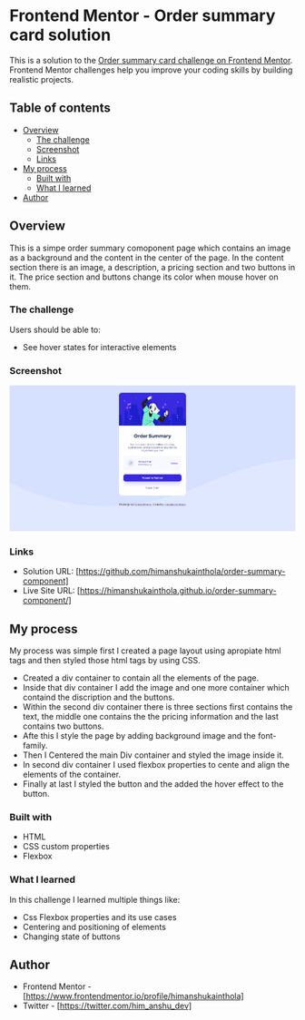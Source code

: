 # Frontend Mentor - Order summary card solution

This is a solution to the [Order summary card challenge on Frontend Mentor](https://www.frontendmentor.io/challenges/order-summary-component-QlPmajDUj). Frontend Mentor challenges help you improve your coding skills by building realistic projects. 

## Table of contents

- [Overview](#overview)
  - [The challenge](#the-challenge)
  - [Screenshot](#screenshot)
  - [Links](#links)
- [My process](#my-process)
  - [Built with](#built-with)
  - [What I learned](#what-i-learned)
- [Author](#author)

## Overview
This is a simpe order summary comoponent page which contains an image as a background and the content in the center of the page. In the content section there is an image, a description, a pricing section and two buttons in it. The price section and buttons change its color when mouse hover on them.

### The challenge

Users should be able to:

- See hover states for interactive elements

### Screenshot

![](./Screenshot.png)

### Links

- Solution URL: [https://github.com/himanshukainthola/order-summary-component]
- Live Site URL: [https://himanshukainthola.github.io/order-summary-component/]

## My process

My process was simple first I created a page layout using apropiate html tags and then styled those html tags by using CSS.
- Created a div container to contain all the elements of the page.
- Inside that div container I add the image and one more container which containd the   discription and the buttons.
- Within the second div container there is three sections first contains the text, the middle one contains the the pricing information and the last contains two buttons.
- Afte this I style the page by adding background image and the font-family.
- Then I Centered the main Div container and styled the image inside it.
- In second div container I used flexbox properties to cente and align the elements of the container.
- Finally at last I styled the button and the added the hover effect to the button.

### Built with

- HTML
- CSS custom properties
- Flexbox

### What I learned

In this challenge I learned multiple things like:
- Css Flexbox properties and its use cases
- Centering and positioning of elements
- Changing state of buttons

## Author

- Frontend Mentor - [https://www.frontendmentor.io/profile/himanshukainthola]
- Twitter - [https://twitter.com/him_anshu_dev]
